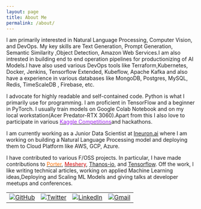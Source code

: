 ```yaml
---
layout: page
title: About Me
permalink: /about/
---
```

I am primarily interested in Natural Language Processing, Computer Vision, and DevOps. My key skills are Text Generation, Prompt Generation, Semantic Similarity ,Object Detection, Amazon Web Services.I am also intrested in building end to end operation pipelines for productionizing of AI Models.I have also used various DevOps tools like Terraform,Kubernetes, Docker, Jenkins, Tensorflow Extended, Kubeflow, Apache Kafka and also have a experience in various databases like MongoDB, Postgres, MySQL, Redis, TimeScaleDB , Firebase, etc.

I advocate for highly readable and self-contained code. Python is what I primarily use for programming. I am proficient in TensorFlow and a beginner in PyTorch. I usually train models on Google Colab Notebook and on my local workstation(Acer Predator-RTX 3060).Apart from this I also love to participate in various <a href="https://www.kaggle.com/ritesh2000"><font color="#A020F0">Kaggle Competitions</font></a>and hackathons.

I am currently working as a Junior Data Scientist at [Ineuron.ai](https://ineuron.ai/) where I am working on building a Natural Language Processing model and deploying them to Cloud Platform like AWS, GCP, Azure.

I have contributed to various F/OSS projects. In particular, I have made contributions to <a href="https://github.com/getporter/porter"><font color="#FF6F00">Porter</font></a>, <a href="https://github.com/meshery/"><font color="#d00000">Meshery</font></a>, [Thanos-io](https://github.com/thanos-io/thanos), and [Tensorflow](https://github.com/tensorflow/tensorflow). Off the work, I like writing technical articles, working on applied Machine Learning ideas,Deploying and Scaling ML Models and giving talks at developer meetups and conferences.

<table>
  <tr>
    <td><a href="https://github.com/DARK-art108"><img src="https://img.shields.io/github/followers/DARK-art108.svg?label=GitHub&style=social" alt="GitHub"></a></td>
    <td><a href="https://twitter.com/RiteshYadav_1"><img src="https://img.shields.io/twitter/follow/RiteshYadav_1?label=Twitter&style=social" alt="Twitter"></a></td>
    <td><a href="https://www.linkedin.com/in/ritesh-yadav2011/"><img src="https://img.shields.io/badge/LinkedIn--_.svg?style=social&logo=linkedin" alt="LinkedIn"></a></td>
    <td><a href="mailto:daydreamingguy941@gmail.com"><img src="https://img.shields.io/badge/Gmail--_.svg?style=social&logo=gmail" alt="Gmail"></a></td>
  </tr>
</table>

<!-- ## Timeline:

- Machine Learning Engineer, Carted (June 2021 - Present)
- Deep Learning Associate, PyImageSearch (June 2019 - June 2021)
- Data Science Instructor, DataCamp (August 2018 - June 2019) (on contract)
- Software Engineer, TCS Research and Innovation (January 2018 - August 2018)
- Software Engineer, Tata Consultancy Services Limited (July 2017 - January 2018)
- Intern, CareerIn (Dec, 2016 - Feb, 2017) 

## Badges I proudly endorse:

![]({{site.baseurl}}/images/badges.png) -->

